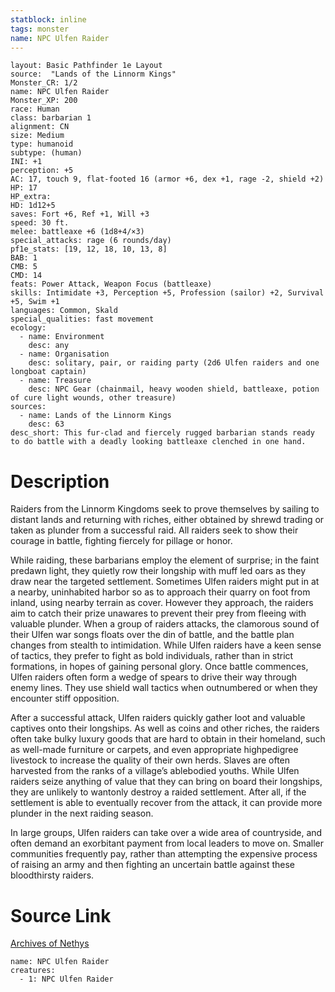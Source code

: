 ```yaml
---
statblock: inline
tags: monster
name: NPC Ulfen Raider
---
```

```statblock
layout: Basic Pathfinder 1e Layout
source:  "Lands of the Linnorm Kings"
Monster_CR: 1/2
name: NPC Ulfen Raider
Monster_XP: 200
race: Human
class: barbarian 1
alignment: CN
size: Medium
type: humanoid
subtype: (human)
INI: +1
perception: +5
AC: 17, touch 9, flat-footed 16 (armor +6, dex +1, rage -2, shield +2)
HP: 17
HP_extra: 
HD: 1d12+5
saves: Fort +6, Ref +1, Will +3
speed: 30 ft.
melee: battleaxe +6 (1d8+4/×3)
special_attacks: rage (6 rounds/day)
pf1e_stats: [19, 12, 18, 10, 13, 8]
BAB: 1
CMB: 5
CMD: 14
feats: Power Attack, Weapon Focus (battleaxe)
skills: Intimidate +3, Perception +5, Profession (sailor) +2, Survival +5, Swim +1
languages: Common, Skald
special_qualities: fast movement
ecology:
  - name: Environment
    desc: any
  - name: Organisation
    desc: solitary, pair, or raiding party (2d6 Ulfen raiders and one longboat captain)
  - name: Treasure
    desc: NPC Gear (chainmail, heavy wooden shield, battleaxe, potion of cure light wounds, other treasure)
sources:
  - name: Lands of the Linnorm Kings
    desc: 63
desc_short: This fur-clad and fiercely rugged barbarian stands ready to do battle with a deadly looking battleaxe clenched in one hand.
```
# Description
Raiders from the Linnorm Kingdoms seek to prove themselves by sailing to distant lands and returning with riches, either obtained by shrewd trading or taken as plunder from a successful raid. All raiders seek to show their courage in battle, fighting fiercely for pillage or honor.

While raiding, these barbarians employ the element of surprise; in the faint predawn light, they quietly row their longship with muff led oars as they draw near the targeted settlement. Sometimes Ulfen raiders might put in at a nearby, uninhabited harbor so as to approach their quarry on foot from inland, using nearby terrain as cover. However they approach, the raiders aim to catch their prize unawares to prevent their prey from fleeing with valuable plunder. When a group of raiders attacks, the clamorous sound of their Ulfen war songs floats over the din of battle, and the battle plan changes from stealth to intimidation. While Ulfen raiders have a keen sense of tactics, they prefer to fight as bold individuals, rather than in strict formations, in hopes of gaining personal glory. Once battle commences, Ulfen raiders often form a wedge of spears to drive their way through enemy lines. They use shield wall tactics when outnumbered or when they encounter stiff opposition.

After a successful attack, Ulfen raiders quickly gather loot and valuable captives onto their longships. As well as coins and other riches, the raiders often take bulky luxury goods that are hard to obtain in their homeland, such as well-made furniture or carpets, and even appropriate highpedigree livestock to increase the quality of their own herds. Slaves are often harvested from the ranks of a village’s ablebodied youths. While Ulfen raiders seize anything of value that they can bring on board their longships, they are unlikely to wantonly destroy a raided settlement. After all, if the settlement is able to eventually recover from the attack, it can provide more plunder in the next raiding season.

In large groups, Ulfen raiders can take over a wide area of countryside, and often demand an exorbitant payment from local leaders to move on. Smaller communities frequently pay, rather than attempting the expensive process of raising an army and then fighting an uncertain battle against these bloodthirsty raiders.
# Source Link
[Archives of Nethys](https://aonprd.com/NPCDisplay.aspx?ItemName=Ulfen%20Raider)
```encounter-table
name: NPC Ulfen Raider
creatures:
  - 1: NPC Ulfen Raider
```
